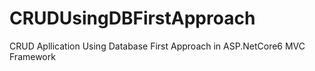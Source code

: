 # CRUDUsingDBFirstApproach
CRUD Apllication Using Database First Approach in ASP.NetCore6 MVC Framework
